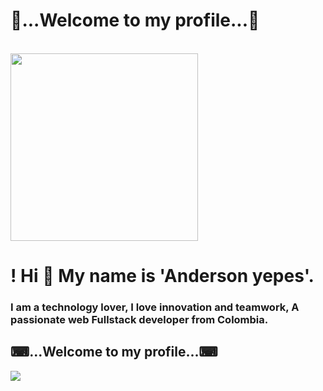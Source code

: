 
 
 <div id="header" aling="center"> 
     <h1 aling="center">👨...Welcome to my profile...👨</h1>
      <br>
    <img src="https://media.giphy.com/media/sk6yL9EGVeAcE/giphy.gif" width="300"/>
    <h1 aling="center">! Hi 👋 My name is 'Anderson yepes'.</h1>
        <h3 aling="center">I am a technology lover, I love innovation and teamwork, A passionate web Fullstack developer from Colombia. </h3>
</div>

<h2 aling="center">⌨...Welcome to my profile...⌨</h2>
<img src="https://user-images.githubusercontent.com/89555929/220975957-138f068d-d3f4-4851-9875-7a4801c5da74.png" />







<!--
**andersonyepes1998/andersonyepes1998** is a ✨ _special_ ✨ repository because its `README.md` (this file) appears on your GitHub profile.

Here are some ideas to get you started:

- 🔭 I’m currently working on ...
- 🌱 I’m currently learning ...
- 👯 I’m looking to collaborate on ...
- 🤔 I’m looking for help with ...
- 💬 Ask me about ...
- 📫 How to reach me: ...
- 😄 Pronouns: ...
- ⚡ Fun fact: ...
-->
